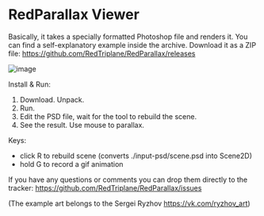 # RedParallax Viewer

Basically, it takes a specially formatted Photoshop file and renders it. You can find a self-explanatory example inside the archive.
Download it as a ZIP file: https://github.com/RedTriplane/RedParallax/releases

![image](https://cloud.githubusercontent.com/assets/1580663/20033859/2f8b47e4-a3ab-11e6-84cd-a578d603fc98.png)

Install & Run:
1) Download. Unpack.
2) Run.
4) Edit the PSD file, wait for the tool to rebuild the scene. 
3) See the result. Use mouse to parallax.

Keys:
- click R to rebuild scene (converts ./input-psd/scene.psd into Scene2D)
- hold G to record a gif animation

If you have any questions or comments you can drop them directly to the tracker: https://github.com/RedTriplane/RedParallax/issues

(The example art belongs to the Sergei Ryzhov https://vk.com/ryzhov_art)
